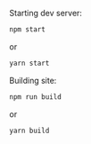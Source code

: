 Starting dev server:
```bash
npm start
```
or
```bash
yarn start
```

Building site:
```bash
npm run build
```
or
```bash
yarn build
```
